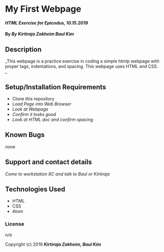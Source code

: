 # My First Webpage 

#### _HTML Exercise for Epicodus, 10.15.2019_

#### By _**By Kirtiraja Zakheim Baul Kim**_

## Description

_This webpage is a practice exercise in coding a simple htmlp webpage with proper tags, indentations, and spacing. This webpage uses HTML and CSS. _

## Setup/Installation Requirements

* Clone this repository
* _Load Page into Web Browser_
* _Look at Webpage_
* _Confirm it looks good_
* _Look at HTML doc and confirm spacing_



## Known Bugs

_none_

## Support and contact details

_Come to workstation 8C and talk to Baul or Kirtiraja_

## Technologies Used

* HTML
* CSS
* Atom

### License

*n/a*

Copyright (c) 2019 **_Kirtiraja Zakheim, Baul Kim_**
